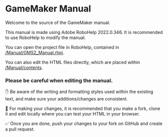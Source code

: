 # GameMaker Manual

Welcome to the source of the GameMaker manual.

This manual is made using Adobe RoboHelp 2022.0.346. It is recommended to use RoboHelp to modify the manual.

You can open the project file in RoboHelp, contained in [/Manual/GMS2_Manual.rhpj](/Manual/GMS2_Manual.rhpj).

You can also edit the HTML files directly, which are placed within [/Manual/contents](/Manual/contents).

### Please be careful when editing the manual.

:hand: Be aware of the writing and formatting styles used within the existing text, and make sure your additions/changes are consistent.

:wrench: For making your changes, it is recommended that you make a fork, clone it and edit locally where you can test your HTML in your browser.

:white_check_mark: Once you are done, push your changes to your fork on GitHub and create a pull request.
